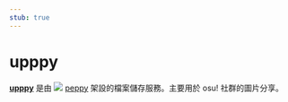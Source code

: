 ```yaml
---
stub: true
---
```


# upppy

**[upppy](https://up.ppy.sh)** 是由 ![][flag_AU] [peppy](https://osu.ppy.sh/users/2) 架設的檔案儲存服務。主要用於 osu! 社群的圖片分享。

[flag_AU]: /wiki/shared/flag/AU.gif
